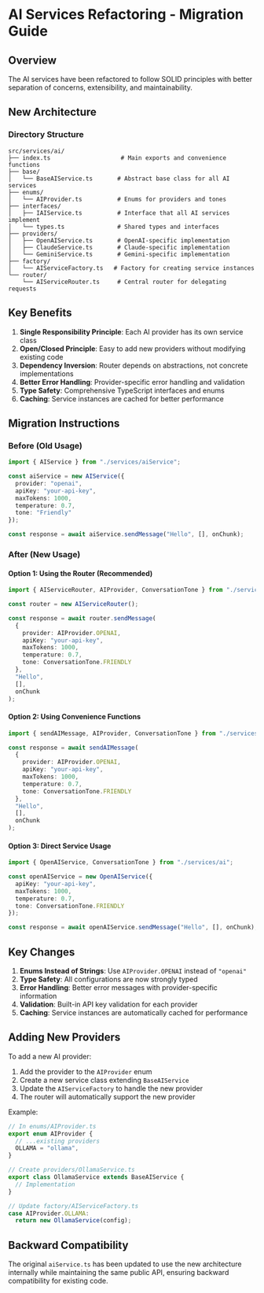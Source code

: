 # AI Services Refactoring - Migration Guide

## Overview
The AI services have been refactored to follow SOLID principles with better separation of concerns, extensibility, and maintainability.

## New Architecture

### Directory Structure
```
src/services/ai/
├── index.ts                    # Main exports and convenience functions
├── base/
│   └── BaseAIService.ts       # Abstract base class for all AI services
├── enums/
│   └── AIProvider.ts          # Enums for providers and tones
├── interfaces/
│   ├── IAIService.ts          # Interface that all AI services implement
│   └── types.ts               # Shared types and interfaces
├── providers/
│   ├── OpenAIService.ts       # OpenAI-specific implementation
│   ├── ClaudeService.ts       # Claude-specific implementation
│   └── GeminiService.ts       # Gemini-specific implementation
├── factory/
│   └── AIServiceFactory.ts   # Factory for creating service instances
└── router/
    └── AIServiceRouter.ts     # Central router for delegating requests
```

## Key Benefits

1. **Single Responsibility Principle**: Each AI provider has its own service class
2. **Open/Closed Principle**: Easy to add new providers without modifying existing code
3. **Dependency Inversion**: Router depends on abstractions, not concrete implementations
4. **Better Error Handling**: Provider-specific error handling and validation
5. **Type Safety**: Comprehensive TypeScript interfaces and enums
6. **Caching**: Service instances are cached for better performance

## Migration Instructions

### Before (Old Usage)
```typescript
import { AIService } from "./services/aiService";

const aiService = new AIService({
  provider: "openai",
  apiKey: "your-api-key",
  maxTokens: 1000,
  temperature: 0.7,
  tone: "Friendly"
});

const response = await aiService.sendMessage("Hello", [], onChunk);
```

### After (New Usage)

#### Option 1: Using the Router (Recommended)
```typescript
import { AIServiceRouter, AIProvider, ConversationTone } from "./services/ai";

const router = new AIServiceRouter();

const response = await router.sendMessage(
  {
    provider: AIProvider.OPENAI,
    apiKey: "your-api-key",
    maxTokens: 1000,
    temperature: 0.7,
    tone: ConversationTone.FRIENDLY
  },
  "Hello",
  [],
  onChunk
);
```

#### Option 2: Using Convenience Functions
```typescript
import { sendAIMessage, AIProvider, ConversationTone } from "./services/ai";

const response = await sendAIMessage(
  {
    provider: AIProvider.OPENAI,
    apiKey: "your-api-key",
    maxTokens: 1000,
    temperature: 0.7,
    tone: ConversationTone.FRIENDLY
  },
  "Hello",
  [],
  onChunk
);
```

#### Option 3: Direct Service Usage
```typescript
import { OpenAIService, ConversationTone } from "./services/ai";

const openAIService = new OpenAIService({
  apiKey: "your-api-key",
  maxTokens: 1000,
  temperature: 0.7,
  tone: ConversationTone.FRIENDLY
});

const response = await openAIService.sendMessage("Hello", [], onChunk);
```

## Key Changes

1. **Enums Instead of Strings**: Use `AIProvider.OPENAI` instead of `"openai"`
2. **Type Safety**: All configurations are now strongly typed
3. **Error Handling**: Better error messages with provider-specific information
4. **Validation**: Built-in API key validation for each provider
5. **Caching**: Service instances are automatically cached for performance

## Adding New Providers

To add a new AI provider:

1. Add the provider to the `AIProvider` enum
2. Create a new service class extending `BaseAIService`
3. Update the `AIServiceFactory` to handle the new provider
4. The router will automatically support the new provider

Example:
```typescript
// In enums/AIProvider.ts
export enum AIProvider {
  // ...existing providers
  OLLAMA = "ollama",
}

// Create providers/OllamaService.ts
export class OllamaService extends BaseAIService {
  // Implementation
}

// Update factory/AIServiceFactory.ts
case AIProvider.OLLAMA:
  return new OllamaService(config);
```

## Backward Compatibility

The original `aiService.ts` has been updated to use the new architecture internally while maintaining the same public API, ensuring backward compatibility for existing code.
